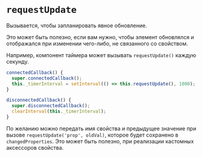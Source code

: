 # `requestUpdate`

Вызывается, чтобы запланировать явное обновление.

Это может быть полезно, если вам нужно, чтобы элемент обновлялся и отображался при изменении чего-либо, не связанного со свойством.

Например, компонент таймера может вызывать `requestUpdate()` каждую секунду.

```ts
connectedCallback() {
  super.connectedCallback();
  this._timerInterval = setInterval(() => this.requestUpdate(), 1000);
}

disconnectedCallback() {
  super.disconnectedCallback();
  clearInterval(this._timerInterval);
}
```

По желанию можно передать имя свойства и предыдущее значение при вызове `requestUpdate('prop', oldVal)`, которое будет сохранено в `changedProperties`. Это может быть полезно, при реализации кастомных аксессоров свойства.
